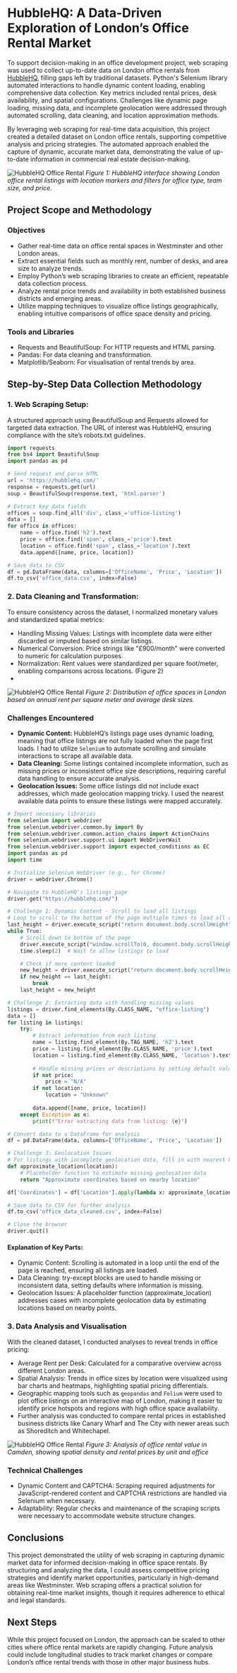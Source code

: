 # HubbleHQ: A Data-Driven Exploration of London’s Office Rental Market

To support decision-making in an office development project, web scraping was used to collect up-to-date data on London office rentals from [HubbleHQ](https://hubblehq.com/), filling gaps left by traditional datasets. Python's Selenium library automated interactions to handle dynamic content loading, enabling comprehensive data collection. Key metrics included rental prices, desk availability, and spatial configurations. Challenges like dynamic page loading, missing data, and incomplete geolocation were addressed through automated scrolling, data cleaning, and location approximation methods.

By leveraging web scraping for real-time data acquisition, this project created a detailed dataset on London office rentals, supporting competitive analysis and pricing strategies. The automated approach enabled the capture of dynamic, accurate market data, demonstrating the value of up-to-date information in commercial real estate decision-making.

![HubbleHQ Office Rental](links/website.jpg)
*Figure 1: HubbleHQ interface showing London office rental listings with location markers and filters for office type, team size, and price.*

## Project Scope and Methodology

### Objectives
- Gather real-time data on office rental spaces in Westminster and other London areas.
- Extract essential fields such as monthly rent, number of desks, and area size to analyze trends.
- Employ Python’s web scraping libraries to create an efficient, repeatable data collection process.
- Analyze rental price trends and availability in both established business districts and emerging areas.
- Utilize mapping techniques to visualize office listings geographically, enabling intuitive comparisons of office space density and pricing.

### Tools and Libraries
- Requests and BeautifulSoup: For HTTP requests and HTML parsing.
- Pandas: For data cleaning and transformation.
- Matplotlib/Seaborn: For visualisation of rental trends by area.

## Step-by-Step Data Collection Methodology

### 1. Web Scraping Setup:
A structured approach using BeautifulSoup and Requests allowed for targeted data extraction. The URL of interest was HubbleHQ, ensuring compliance with the site’s robots.txt guidelines.

```python
import requests
from bs4 import BeautifulSoup
import pandas as pd

# Send request and parse HTML
url = 'https://hubblehq.com/'
response = requests.get(url)
soup = BeautifulSoup(response.text, 'html.parser')

# Extract key data fields
offices = soup.find_all('div', class_='office-listing')
data = []
for office in offices:
    name = office.find('h2').text
    price = office.find('span', class_='price').text
    location = office.find('span', class_='location').text
    data.append([name, price, location])

# Save data to CSV
df = pd.DataFrame(data, columns=['OfficeName', 'Price', 'Location'])
df.to_csv('office_data.csv', index=False)
```

### 2. Data Cleaning and Transformation:
To ensure consistency across the dataset, I normalized monetary values and standardized spatial metrics:
- Handling Missing Values: Listings with incomplete data were either discarded or imputed based on similar listings.
- Numerical Conversion: Price strings like "£900/month" were converted to numeric for calculation purposes.
- Normalization: Rent values were standardized per square foot/meter, enabling comparisons across locations. (Figure 2)
- 
![HubbleHQ Office Rental](links/camden_office_rental_value.jpg)
*Figure 2: Distribution of office spaces in London based on annual rent per square meter and average desk sizes.*

### Challenges Encountered
- **Dynamic Content:** HubbleHQ’s listings page uses dynamic loading, meaning that office listings are not fully loaded when the page first loads. I had to utilize `Selenium` to automate scrolling and simulate interactions to scrape all available data.
- **Data Cleaning:** Some listings contained incomplete information, such as missing prices or inconsistent office size descriptions, requiring careful data handling to ensure accurate analysis.
- **Geolocation Issues:** Some office listings did not include exact addresses, which made geolocation mapping tricky. I used the nearest available data points to ensure these listings were mapped accurately.

```python
# Import necessary libraries
from selenium import webdriver
from selenium.webdriver.common.by import By
from selenium.webdriver.common.action_chains import ActionChains
from selenium.webdriver.support.ui import WebDriverWait
from selenium.webdriver.support import expected_conditions as EC
import pandas as pd
import time

# Initialize Selenium WebDriver (e.g., for Chrome)
driver = webdriver.Chrome()

# Navigate to HubbleHQ's listings page
driver.get("https://hubblehq.com/")

# Challenge 1: Dynamic Content - Scroll to load all listings
# Loop to scroll to the bottom of the page multiple times to load all dynamic content
last_height = driver.execute_script("return document.body.scrollHeight")
while True:
    # Scroll down to bottom of the page
    driver.execute_script("window.scrollTo(0, document.body.scrollHeight);")
    time.sleep(2)  # Wait to allow listings to load

    # Check if more content loaded
    new_height = driver.execute_script("return document.body.scrollHeight")
    if new_height == last_height:
        break
    last_height = new_height

# Challenge 2: Extracting data with handling missing values
listings = driver.find_elements(By.CLASS_NAME, "office-listing")
data = []
for listing in listings:
    try:
        # Extract information from each listing
        name = listing.find_element(By.TAG_NAME, 'h2').text
        price = listing.find_element(By.CLASS_NAME, 'price').text
        location = listing.find_element(By.CLASS_NAME, 'location').text
        
        # Handle missing prices or descriptions by setting default values
        if not price:
            price = "N/A"
        if not location:
            location = "Unknown"
        
        data.append([name, price, location])
    except Exception as e:
        print(f"Error extracting data from listing: {e}")

# Convert data to a DataFrame for analysis
df = pd.DataFrame(data, columns=['OfficeName', 'Price', 'Location'])

# Challenge 3: Geolocation Issues
# For listings with incomplete geolocation data, fill in with nearest known data point
def approximate_location(location):
    # Placeholder function to estimate missing geolocation data
    return "Approximate coordinates based on nearby location"

df['Coordinates'] = df['Location'].apply(lambda x: approximate_location(x) if x == "Unknown" else "Exact coordinates")

# Save data to CSV for further analysis
df.to_csv('office_data_cleaned.csv', index=False)

# Close the browser
driver.quit()
```

#### Explanation of Key Parts:
- Dynamic Content: Scrolling is automated in a loop until the end of the page is reached, ensuring all listings are loaded.
- Data Cleaning: try-except blocks are used to handle missing or inconsistent data, setting defaults where information is missing.
- Geolocation Issues: A placeholder function (approximate_location) addresses cases with incomplete geolocation data by estimating locations based on nearby points.

### 3. Data Analysis and Visualisation
With the cleaned dataset, I conducted analyses to reveal trends in office pricing:
- Average Rent per Desk: Calculated for a comparative overview across different London areas.
- Spatial Analysis: Trends in office sizes by location were visualized using bar charts and heatmaps, highlighting spatial pricing differentials.
- Geographic mapping tools such as `geopandas` and `Folium` were used to plot office listings on an interactive map of London, making it easier to identify price hotspots and regions with high office space availability.
- Further analysis was conducted to compare rental prices in established business districts like Canary Wharf and The City with newer areas such as Shoreditch and Whitechapel.

![HubbleHQ Office Rental](links/camden_office_rental_value.jpg)
*Figure 3: Analysis of office rental value in Camden, showing spatial density and rental prices by unit and office*


### Technical Challenges
- Dynamic Content and CAPTCHA: Scraping required adjustments for JavaScript-rendered content and CAPTCHA restrictions are handled via Selenium when necessary.
- Adaptability: Regular checks and maintenance of the scraping scripts were necessary to accommodate website structure changes.

## Conclusions
This project demonstrated the utility of web scraping in capturing dynamic market data for informed decision-making in office space rentals. By structuring and analyzing the data, I could assess competitive pricing strategies and identify market opportunities, particularly in high-demand areas like Westminster. Web scraping offers a practical solution for obtaining real-time market insights, though it requires adherence to ethical and legal standards.



## Next Steps
While this project focused on London, the approach can be scaled to other cities where office rental markets are rapidly changing. Future analysis could include longitudinal studies to track market changes or compare London’s office rental trends with those in other major business hubs.
